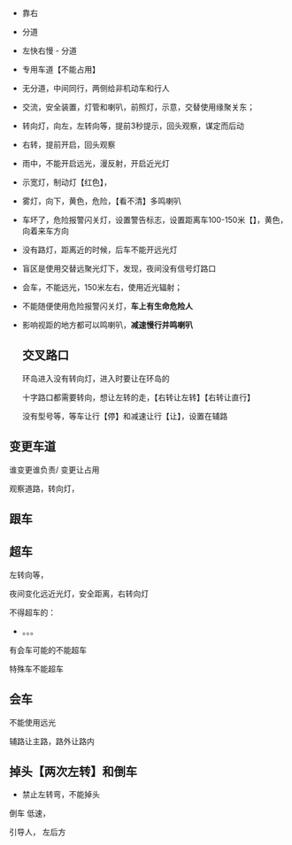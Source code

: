 



- 靠右

- 分道

- 左快右慢 - 分道

- 专用车道【不能占用】

- 无分道，中间同行，两侧给非机动车和行人

- 交流，安全装置，灯管和喇叭，前照灯，示意，交替使用缘聚关东；

- 转向灯，向左，左转向等，提前3秒提示，回头观察，谋定而后动

- 右转，提前开启，回头观察

- 雨中，不能开启远光，漫反射，开启近光灯

- 示宽灯，制动灯【红色】，

- 雾灯，向下，黄色，危险，【看不清】多鸣喇叭

- 车坏了，危险报警闪关灯，设置警告标志，设置距离车100-150米【】，黄色，向着来车方向

- 没有路灯，距离近的时候，后车不能开远光灯

- 盲区是使用交替远聚光灯下，发现，夜间没有信号灯路口

- 会车，不能远光，150米左右，使用近光辐射；

- 不能随便使用危险报警闪关灯，**车上有生命危险人**

- 影响视距的地方都可以鸣喇叭，**减速慢行并鸣喇叭**

  ## 交叉路口

  环岛进入没有转向灯，进入时要让在环岛的

  十字路口都需要转向，想让左转的走，【右转让左转】【右转让直行】

  没有型号等，等车让行【停】和减速让行【让】，设置在辅路

## 变更车道

谁变更谁负责/ 变更让占用

观察道路，转向灯，

## 跟车

## 超车

左转向等，

夜间变化远近光灯，安全距离，右转向灯

不得超车的：

- 。。。

有会车可能的不能超车

特殊车不能超车

## 会车

不能使用远光

辅路让主路，路外让路内

## 掉头【两次左转】和倒车

- 禁止左转弯，不能掉头

倒车 低速，

引导人， 左后方
